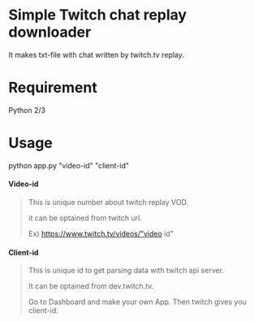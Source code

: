 Simple Twitch chat replay downloader
=============================

It makes txt-file with chat written by twitch.tv replay.

# Requirement
Python 2/3

# Usage
python app.py "video-id" "client-id"


#### Video-id
>This is unique number about twitch replay VOD.
>
>it can be optained from twitch url.
>
>Ex) https://www.twitch.tv/videos/"video id"

#### Client-id
>This is unique id to get parsing data with twitch api server.
>
>It can be optained from dev.twitch.tv.
>
>Go to Dashboard and make your own App. Then twitch gives you client-id.




